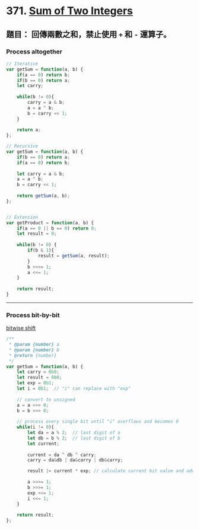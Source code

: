 # 371. [Sum of Two Integers](https://leetcode.com/problems/sum-of-two-integers/)

題目： 回傳兩數之和，**禁止**使用 `+` 和 `-` 運算子。
---

### Process altogether

```js
// Iterative
var getSum = function(a, b) {
    if(a == 0) return b; 
    if(b == 0) return a; 
    let carry;
    
    while(b != 0){
        carry = a & b; 
        a = a ^ b; 
        b = carry << 1; 
    }
    
    return a;
};

// Recursive
var getSum = function(a, b) {
    if(b == 0) return a;
    if(a == 0) return b; 
    
    let carry = a & b;
    a = a ^ b;
    b = carry << 1;
    
    return getSum(a, b);
};


// Extension
var getProduct = function(a, b) {
    if(a == 0 || b == 0) return 0;
    let result = 0;
    
    while(b != 0) {
        if(b & 1){
            result = getSum(a, result);
        }
        b >>>= 1;
        a <<= 1;
    }
    
    return result;
}
```

---


### Process bit-by-bit

[bitwise shift](https://developer.mozilla.org/en-US/docs/Web/JavaScript/Reference/Operators/Bitwise_Operators#Unsigned_right_shift)

```js
/**
 * @param {number} a
 * @param {number} b
 * @return {number}
 */
var getSum = function(a, b) {
    let carry = 0b0;
    let result = 0b0;
    let exp = 0b1;
    let i = 0b1;  // "i" can replace with "exp"
    
    // convert to unsigned
    a = a >>> 0;
    b = b >>> 0;
    
    // process every single bit until "i" overflows and becomes 0
    while(i != 0){
        let da = a % 2;  // last digit of a
        let db = b % 2;  // last digit of b
        let current;
        
        current = da ^ db ^ carry;
        carry = da&db | da&carry | db&carry;

        result |= current * exp; // calculate current bit value and add to result
        
        a >>>= 1;
        b >>>= 1;
        exp <<= 1;
        i <<= 1;
    }
    
    return result;
};
```
